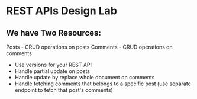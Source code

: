 # REST APIs Design Lab

## We have Two Resources:

Posts - CRUD operations on posts
Comments - CRUD operations on comments

- Use versions for your REST API
- Handle partial update on posts
- Handle update by replace whole document on comments
- Handle fetching comments that belongs to a specific post (use separate endpoint to fetch that post's comments)
